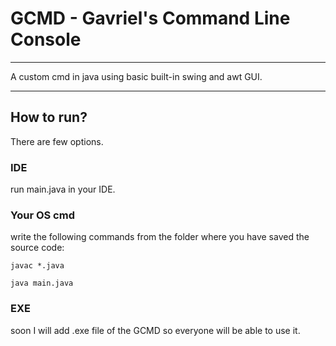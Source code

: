 # GCMD - Gavriel's Command Line Console
__________________________________________________________________
A custom cmd in java using basic built-in swing and awt GUI.
__________________________________________________________________
## How to run?
There are few options.
### IDE
run main.java in your IDE.
### Your OS cmd
write the following commands from the folder where you have saved the source code:

`javac *.java`

`java main.java`
### EXE
soon I will add .exe file of the GCMD so everyone will be able to use it.
